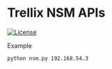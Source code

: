 # Trellix NSM APIs
[![License](https://img.shields.io/badge/License-Apache%202.0-blue.svg)](https://opensource.org/licenses/Apache-2.0)

Example
```
python nsm.py 192.168.54.3
```
